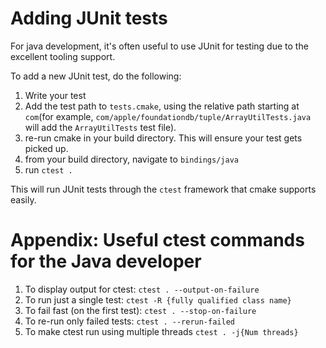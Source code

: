 Adding JUnit tests
===

For java development, it's often useful to use JUnit for testing due to the excellent tooling support.

To add a new JUnit test, do the following:

1. Write your test
2. Add the test path to `tests.cmake`, using the relative path starting at `com`(for example, `com/apple/foundationdb/tuple/ArrayUtilTests.java` will add the `ArrayUtilTests` test file).
3. re-run cmake in your build directory. This will ensure your test gets picked up.
4. from your build directory, navigate to `bindings/java`
5. run `ctest .`

This will run JUnit tests through the `ctest` framework that cmake supports easily.

# Appendix: Useful ctest commands for the Java developer

1. To display output for ctest:
    `ctest . --output-on-failure`
2. To run just a single test:
    `ctest -R {fully qualified class name}`
3. To fail fast (on the first test):
    `ctest . --stop-on-failure`
4. To re-run only failed tests:
    `ctest . --rerun-failed`
5. To make ctest run using multiple threads
    `ctest . -j{Num threads}`